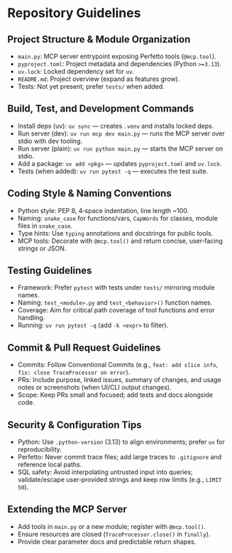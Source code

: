 # Repository Guidelines

## Project Structure & Module Organization
- `main.py`: MCP server entrypoint exposing Perfetto tools (`@mcp.tool`).
- `pyproject.toml`: Project metadata and dependencies (Python `>=3.13`).
- `uv.lock`: Locked dependency set for `uv`.
- `README.md`: Project overview (expand as features grow).
- Tests: Not yet present; prefer `tests/` when added.

## Build, Test, and Development Commands
- Install deps (uv): `uv sync` — creates `.venv` and installs locked deps.
- Run server (dev): `uv run mcp dev main.py` — runs the MCP server over stdio with dev tooling.
- Run server (plain): `uv run python main.py` — starts the MCP server on stdio.
- Add a package: `uv add <pkg>` — updates `pyproject.toml` and `uv.lock`.
- Tests (when added): `uv run pytest -q` — executes the test suite.

## Coding Style & Naming Conventions
- Python style: PEP 8, 4‑space indentation, line length ~100.
- Naming: `snake_case` for functions/vars, `CapWords` for classes, module files in `snake_case`.
- Type hints: Use `typing` annotations and docstrings for public tools.
- MCP tools: Decorate with `@mcp.tool()` and return concise, user‑facing strings or JSON.

## Testing Guidelines
- Framework: Prefer `pytest` with tests under `tests/` mirroring module names.
- Naming: `test_<module>.py` and `test_<behavior>()` function names.
- Coverage: Aim for critical path coverage of tool functions and error handling.
- Running: `uv run pytest -q` (add `-k <expr>` to filter).

## Commit & Pull Request Guidelines
- Commits: Follow Conventional Commits (e.g., `feat: add slice info`, `fix: close TraceProcessor on error`).
- PRs: Include purpose, linked issues, summary of changes, and usage notes or screenshots (when UI/CLI output changes).
- Scope: Keep PRs small and focused; add tests and docs alongside code.

## Security & Configuration Tips
- Python: Use `.python-version` (3.13) to align environments; prefer `uv` for reproducibility.
- Perfetto: Never commit trace files; add large traces to `.gitignore` and reference local paths.
- SQL safety: Avoid interpolating untrusted input into queries; validate/escape user‑provided strings and keep row limits (e.g., `LIMIT 50`).

## Extending the MCP Server
- Add tools in `main.py` or a new module; register with `@mcp.tool()`.
- Ensure resources are closed (`TraceProcessor.close()` in `finally`).
- Provide clear parameter docs and predictable return shapes.
